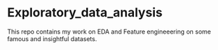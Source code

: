 # Exploratory_data_analysis

This repo contains my work on EDA and Feature engineeering on some famous and insightful datasets.
